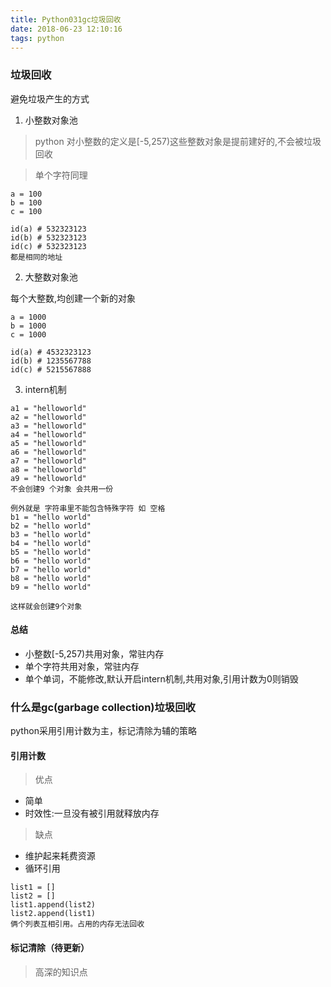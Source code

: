 ```yaml
---
title: Python031gc垃圾回收
date: 2018-06-23 12:10:16
tags: python
---
```


### 垃圾回收

避免垃圾产生的方式

1. 小整数对象池

> python 对小整数的定义是[-5,257)这些整数对象是提前建好的,不会被垃圾回收

> 单个字符同理

```
a = 100
b = 100
c = 100

id(a) # 532323123
id(b) # 532323123
id(c) # 532323123
都是相同的地址
```
2. 大整数对象池

每个大整数,均创建一个新的对象

```
a = 1000
b = 1000
c = 1000

id(a) # 4532323123
id(b) # 1235567788
id(c) # 5215567888
```

3. intern机制

```
a1 = "helloworld"
a2 = "helloworld"
a3 = "helloworld"
a4 = "helloworld"
a5 = "helloworld"
a6 = "helloworld"
a7 = "helloworld"
a8 = "helloworld"
a9 = "helloworld"
不会创建9 个对象 会共用一份

例外就是 字符串里不能包含特殊字符 如 空格
b1 = "hello world"
b2 = "hello world"
b3 = "hello world"
b4 = "hello world"
b5 = "hello world"
b6 = "hello world"
b7 = "hello world"
b8 = "hello world"
b9 = "hello world"

这样就会创建9个对象
```

#### 总结

- 小整数[-5,257)共用对象，常驻内存
- 单个字符共用对象，常驻内存
- 单个单词，不能修改,默认开启intern机制,共用对象,引用计数为0则销毁

### 什么是gc(garbage collection)垃圾回收

python采用引用计数为主，标记清除为辅的策略

#### 引用计数

> 优点

- 简单
- 时效性:一旦没有被引用就释放内存

> 缺点

- 维护起来耗费资源
- 循环引用

```
list1 = []
list2 = []
list1.append(list2)
list2.append(list1)
俩个列表互相引用。占用的内存无法回收
```

#### 标记清除（待更新）

> 高深的知识点

